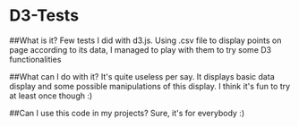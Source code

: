 # D3-Tests

##What is it?
Few tests I did with d3.js. Using .csv file to display points on page according to its data, I managed to play with them to try some D3 functionalities

##What can I do with it?
It's quite useless per say. It displays basic data display and some possible manipulations of this display. I think it's fun to try at least once though :)

##Can I use this code in my projects?
Sure, it's for everybody :)
